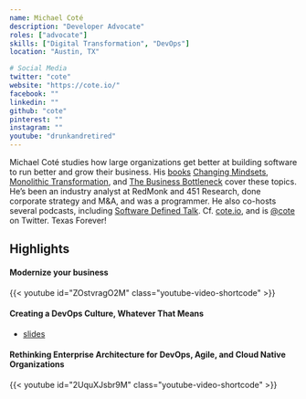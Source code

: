 ```yaml
---
name: Michael Coté
description: "Developer Advocate"
roles: ["advocate"]
skills: ["Digital Transformation", "DevOps"]
location: "Austin, TX"

# Social Media 
twitter: "cote"
website: "https://cote.io/"
facebook: ""
linkedin: ""
github: "cote"
pinterest: ""
instagram: ""
youtube: "drunkandretired"
---
```


Michael Coté studies how large organizations get better at building software to run better and grow their business. His <a href="https://cote.io/books/">books</a> <a href="https://tanzu.vmware.com/content/ebooks/changing-mindsets-the-missing-ingredient-to-digital-transformation">Changing Mindsets</a>, <a href="https://pivotal.io/monolithictransformation">Monolithic Transformation</a>, and <a href="https://content.pivotal.io/ebooks/the-business-bottleneck">The Business Bottleneck</a> cover these topics. He’s been an industry analyst at RedMonk and 451 Research, done corporate strategy and M&A, and was a programmer. He also co-hosts several podcasts, including <a href="https://www.softwaredefinedtalk.com/">Software Defined Talk</a>. Cf. <a href="https://cote.io/">cote.io</a>, and is <a href="https://twitter.com/cote">@cote</a> on Twitter. Texas Forever!

<!--more-->

## Highlights

#### Modernize your business

{{< youtube id="ZOstvragO2M" class="youtube-video-shortcode" >}}

<!-- {{< slideshare id="230546348" >}} -->

#### Creating a DevOps Culture, Whatever That Means

* [slides](https://noti.st/cote/KPk3sa/creating-a-devops-culture-whatever-that-means#s8r8VOc)

#### Rethinking Enterprise Architecture for DevOps, Agile, and Cloud Native Organizations
{{< youtube id="2UquXJsbr9M" class="youtube-video-shortcode" >}}
